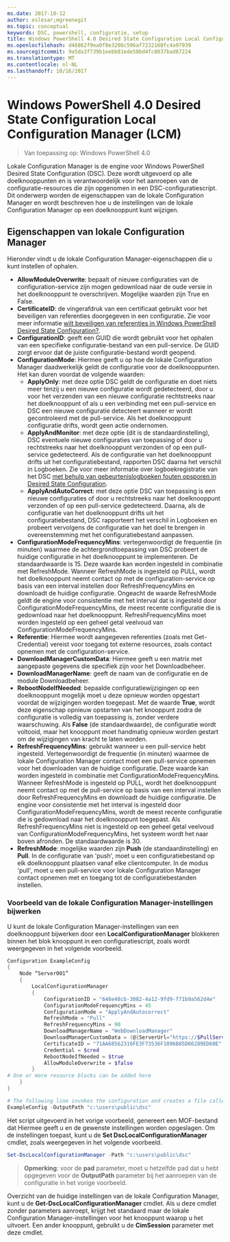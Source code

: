 ```yaml
---
ms.date: 2017-10-12
author: eslesar;mgreenegit
ms.topic: conceptual
keywords: DSC, powershell, configuratie, setup
title: Windows PowerShell 4.0 Desired State Configuration Local Configuration Manager (LCM)
ms.openlocfilehash: d46862f9ea0f8e3206c596af7232160fc4a97939
ms.sourcegitcommit: 9a5da3f739b1eebb81ede58bd4fc8037bad87224
ms.translationtype: MT
ms.contentlocale: nl-NL
ms.lasthandoff: 10/16/2017
---
```

# <a name="windows-powershell-40-desired-state-configuration-local-configuration-manager-lcm"></a>Windows PowerShell 4.0 Desired State Configuration Local Configuration Manager (LCM)

>Van toepassing op: Windows PowerShell 4.0

Lokale Configuration Manager is de engine voor Windows PowerShell Desired State Configuration (DSC).
Deze wordt uitgevoerd op alle doelknooppunten en is verantwoordelijk voor het aanroepen van de configuratie-resources die zijn opgenomen in een DSC-configuratiescript.
Dit onderwerp worden de eigenschappen van de lokale Configuration Manager en wordt beschreven hoe u de instellingen van de lokale Configuration Manager op een doelknooppunt kunt wijzigen.

## <a name="local-configuration-manager-properties"></a>Eigenschappen van lokale Configuration Manager

Hieronder vindt u de lokale Configuration Manager-eigenschappen die u kunt instellen of ophalen.

- **AllowModuleOverwrite**: bepaalt of nieuwe configuraties van de configuration-service zijn mogen gedownload naar de oude versie in het doelknooppunt te overschrijven. Mogelijke waarden zijn True en False.
- **CertificateID**: de vingerafdruk van een certificaat gebruikt voor het beveiligen van referenties doorgegeven in een configuratie. Zie voor meer informatie [wilt beveiligen van referenties in Windows PowerShell Desired State Configuration?](http://blogs.msdn.com/b/powershell/archive/2014/01/31/want-to-secure-credentials-in-windows-powershell-desired-state-configuration.aspx).
- **ConfigurationID**: geeft een GUID die wordt gebruikt voor het ophalen van een specifieke configuratie-bestand van een pull-service. De GUID zorgt ervoor dat de juiste configuratie-bestand wordt geopend.
- **ConfigurationMode**: Hiermee geeft u op hoe de lokale Configuration Manager daadwerkelijk geldt de configuratie voor de doelknooppunten. Het kan duren voordat de volgende waarden:
  - **ApplyOnly**: met deze optie DSC geldt de configuratie en doet niets meer tenzij u een nieuwe configuratie wordt gedetecteerd, door u voor het verzenden van een nieuwe configuratie rechtstreeks naar het doelknooppunt of als u een verbinding met een pull-service en DSC een nieuwe configuratie detecteert wanneer er wordt gecontroleerd met de pull-service. Als het doelknooppunt configuratie drifts, wordt geen actie ondernomen.
  - **ApplyAndMonitor**: met deze optie (dit is de standaardinstelling), DSC eventuele nieuwe configuraties van toepassing of door u rechtstreeks naar het doelknooppunt verzonden of op een pull-service gedetecteerd. Als de configuratie van het doelknooppunt drifts uit het configuratiebestand, rapporten DSC daarna het verschil in Logboeken. Zie voor meer informatie over logboekregistratie van het DSC [met behulp van gebeurtenislogboeken fouten opsporen in Desired State Configuration](http://blogs.msdn.com/b/powershell/archive/2014/01/03/using-event-logs-to-diagnose-errors-in-desired-state-configuration.aspx).
  - **ApplyAndAutoCorrect**: met deze optie DSC van toepassing is een nieuwe configuraties of door u rechtstreeks naar het doelknooppunt verzonden of op een pull-service gedetecteerd. Daarna, als de configuratie van het doelknooppunt drifts uit het configuratiebestand, DSC rapporteert het verschil in Logboeken en probeert vervolgens de configuratie van het doel te brengen in overeenstemming met het configuratiebestand aanpassen.
- **ConfigurationModeFrequencyMins**: vertegenwoordigt de frequentie (in minuten) waarmee de achtergrondtoepassing van DSC probeert de huidige configuratie in het doelknooppunt te implementeren. De standaardwaarde is 15. Deze waarde kan worden ingesteld in combinatie met RefreshMode. Wanneer RefreshMode is ingesteld op PULL, wordt het doelknooppunt neemt contact op met de configuration-service op basis van een interval instellen door RefreshFrequencyMins en downloadt de huidige configuratie. Ongeacht de waarde RefreshMode geldt de engine voor consistentie met het interval dat is ingesteld door ConfigurationModeFrequencyMins, de meest recente configuratie die is gedownload naar het doelknooppunt. RefreshFrequencyMins moet worden ingesteld op een geheel getal veelvoud van ConfigurationModeFrequencyMins.
- **Referentie**: Hiermee wordt aangegeven referenties (zoals met Get-Credential) vereist voor toegang tot externe resources, zoals contact opnemen met de configuration-service.
- **DownloadManagerCustomData**: Hiermee geeft u een matrix met aangepaste gegevens die specifiek zijn voor het Downloadbeheer.
- **DownloadManagerName**: geeft de naam van de configuratie en de module Downloadbeheer.
- **RebootNodeIfNeeded**: bepaalde configuratiewijzigingen op een doelknooppunt mogelijk moet u deze opnieuw worden opgestart voordat de wijzigingen worden toegepast. Met de waarde **True**, wordt deze eigenschap opnieuw opstarten van het knooppunt zodra de configuratie is volledig van toepassing is, zonder verdere waarschuwing. Als **False** (de standaardwaarde), de configuratie wordt voltooid, maar het knooppunt moet handmatig opnieuw worden gestart om de wijzigingen van kracht te laten worden.
- **RefreshFrequencyMins**: gebruikt wanneer u een pull-service hebt ingesteld. Vertegenwoordigt de frequentie (in minuten) waarmee de lokale Configuration Manager contact moet een pull-service opnemen voor het downloaden van de huidige configuratie. Deze waarde kan worden ingesteld in combinatie met ConfigurationModeFrequencyMins. Wanneer RefreshMode is ingesteld op PULL, wordt het doelknooppunt neemt contact op met de pull-service op basis van een interval instellen door RefreshFrequencyMins en downloadt de huidige configuratie. De engine voor consistentie met het interval is ingesteld door ConfigurationModeFrequencyMins, wordt de meest recente configuratie die is gedownload naar het doelknooppunt toegepast. Als RefreshFrequencyMins niet is ingesteld op een geheel getal veelvoud van ConfigurationModeFrequencyMins, het systeem wordt het naar boven afronden. De standaardwaarde is 30.
- **RefreshMode**: mogelijke waarden zijn **Push** (de standaardinstelling) en **Pull**. In de configuratie van 'push', moet u een configuratiebestand op elk doelknooppunt plaatsen vanaf elke clientcomputer. In de modus 'pull', moet u een pull-service voor lokale Configuration Manager contact opnemen met en toegang tot de configuratiebestanden instellen.

### <a name="example-of-updating-local-configuration-manager-settings"></a>Voorbeeld van de lokale Configuration Manager-instellingen bijwerken

U kunt de lokale Configuration Manager-instellingen van een doelknooppunt bijwerken door een **LocalConfigurationManager** blokkeren binnen het blok knooppunt in een configuratiescript, zoals wordt weergegeven in het volgende voorbeeld.

```powershell
Configuration ExampleConfig
{
    Node “Server001”
    {
        LocalConfigurationManager
        {
            ConfigurationID = "646e48cb-3082-4a12-9fd9-f71b9a562d4e"
            ConfigurationModeFrequencyMins = 45
            ConfigurationMode = "ApplyAndAutocorrect"
            RefreshMode = "Pull"
            RefreshFrequencyMins = 90
            DownloadManagerName = "WebDownloadManager"
            DownloadManagerCustomData = (@{ServerUrl="https://$PullService/psdscpullserver.svc"})
            CertificateID = "71AA68562316FE3F73536F1096B85D66289ED60E"
            Credential = $cred
            RebootNodeIfNeeded = $true
            AllowModuleOverwrite = $false
        }
# One or more resource blocks can be added here
    }
}

# The following line invokes the configuration and creates a file called Server001.meta.mof at the specified path
ExampleConfig -OutputPath "c:\users\public\dsc"
```

Het script uitgevoerd in het vorige voorbeeld, genereert een MOF-bestand dat Hiermee geeft u en de gewenste instellingen worden opgeslagen.
Om de instellingen toepast, kunt u de **Set DscLocalConfigurationManager** cmdlet, zoals weergegeven in het volgende voorbeeld.

```powershell
Set-DscLocalConfigurationManager -Path "c:\users\public\dsc"
```

> **Opmerking**: voor de **pad** parameter, moet u hetzelfde pad dat u hebt opgegeven voor de **OutputPath** parameter bij het aanroepen van de configuratie in het vorige voorbeeld.

Overzicht van de huidige instellingen van de lokale Configuration Manager, kunt u de **Get-DscLocalConfigurationManager** cmdlet.
Als u deze cmdlet zonder parameters aanroept, krijgt het standaard maar de lokale Configuration Manager-instellingen voor het knooppunt waarop u het uitvoert.
Een ander knooppunt, gebruikt u de **CimSession** parameter met deze cmdlet.
